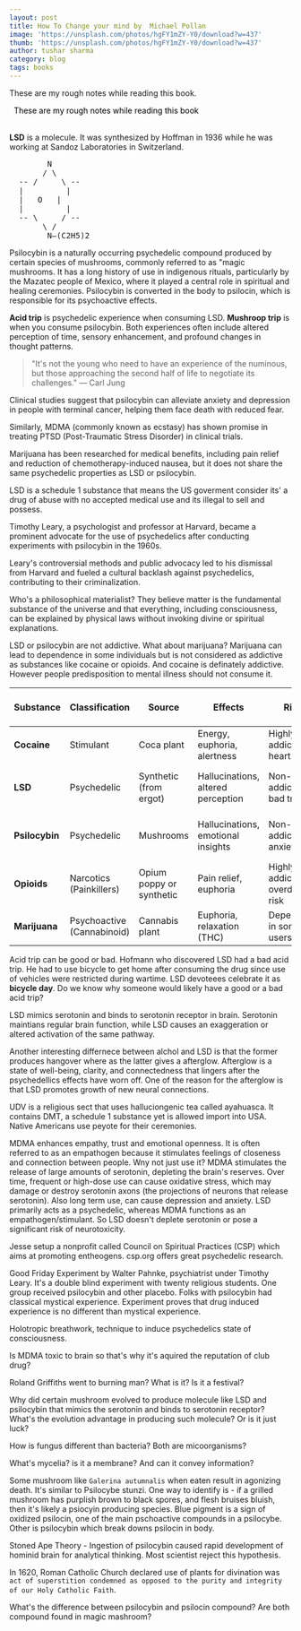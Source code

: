 ```yaml
---
layout: post
title: How To Change your mind by  Michael Pollan
image: 'https://unsplash.com/photos/hgFY1mZY-Y0/download?w=437'
thumb: 'https://unsplash.com/photos/hgFY1mZY-Y0/download?w=437'
author: tushar sharma
category: blog
tags: books
---
```


These are my rough notes while reading this book.<!-- truncate_here -->

<link rel="stylesheet" href="{{ root_url }}/css/books.css" />

<!-- disclaimer -->
<div style="margin: 0 auto" class="cl disclaimer">
<span style="color:black"> &nbsp;&nbsp;These are my rough notes while reading this book
</span> 
</div> <br>

**LSD** is a molecule. It was synthesized by Hoffman in 1936 while he was working at Sandoz Laboratories in Switzerland. 

<pre>
        N
       / \
  -- /     \ --
  |         |
  |   O   |
  |         |
  -- \     / --
       \ /
        N—(C2H5)2
</pre>

Psilocybin is a naturally occurring psychedelic compound produced by certain species of mushrooms, commonly referred to as "magic mushrooms. It has a long history of use in indigenous rituals, particularly by the Mazatec people of Mexico, where it played a central role in spiritual and healing ceremonies. Psilocybin is converted in the body to psilocin, which is responsible for its psychoactive effects. 

**Acid trip** is psychedelic experience when consuming LSD. **Mushroop trip** is when you consume psilocybin. Both experiences often include altered perception of time, sensory enhancement, and profound changes in thought patterns. 

> "It's not the young who need to have an experience of the numinous, but those approaching the second half of life to negotiate its challenges." — Carl Jung

Clinical studies suggest that psilocybin can alleviate anxiety and depression in people with terminal cancer, helping them face death with reduced fear.

Similarly, MDMA (commonly known as ecstasy) has shown promise in treating PTSD (Post-Traumatic Stress Disorder) in clinical trials.

Marijuana has been researched for medical benefits, including pain relief and reduction of chemotherapy-induced nausea, but it does not share the same psychedelic properties as LSD or psilocybin.

LSD is a schedule 1 substance that means the US goverment consider its' a drug of abuse with no accepted medical use and its illegal to sell and possess.

Timothy Leary, a psychologist and professor at Harvard, became a prominent advocate for the use of psychedelics after conducting experiments with psilocybin in the 1960s.

Leary's controversial methods and public advocacy led to his dismissal from Harvard and fueled a cultural backlash against psychedelics, contributing to their criminalization.

Who's a philosophical materialist? They believe matter is the fundamental substance of the universe and that everything, including consciousness, can be explained by physical laws without invoking divine or spiritual explanations.

LSD or psilocybin are not addictive. What about marijuana? Marijuana can lead to dependence in some individuals but is not considered as addictive as substances like cocaine or opioids. And cocaine is definately addictive. However people predisposition to mental illness should not consume it.

| Substance    | Classification         | Source                        | Effects                         | Risks                       | Medical Use                  | Legality                     | Duration of Effects | Method of Use             | Research Focus                  |
|--------------|------------------------|-------------------------------|---------------------------------|-----------------------------|-----------------------------|-----------------------------|--------------------|---------------------------|---------------------------------|
| **Cocaine**  | Stimulant              | Coca plant                    | Energy, euphoria, alertness     | Highly addictive, heart issues | Local anesthetic            | Illegal in most countries    | ~30 min to 1 hour  | Snorted, smoked, injected | Not under active research       |
| **LSD**      | Psychedelic            | Synthetic (from ergot)        | Hallucinations, altered perception | Non-addictive, bad trips   | Under research for mental health | Schedule I substance         | 8-12 hours         | Orally (blotter paper)    | Depression, anxiety, PTSD       |
| **Psilocybin** | Psychedelic           | Mushrooms                     | Hallucinations, emotional insights | Non-addictive, anxiety risks | Under research for mental health | Decriminalized in some areas | 4-6 hours          | Orally (mushrooms, tea)   | Depression, end-of-life care    |
| **Opioids**  | Narcotics (Painkillers)| Opium poppy or synthetic      | Pain relief, euphoria           | Highly addictive, overdose risk | Pain management             | Legal for medical use         | 4-6 hours          | Oral, injected, transdermal | Pain management, palliative care |
| **Marijuana**| Psychoactive (Cannabinoid)| Cannabis plant               | Euphoria, relaxation (THC)      | Dependency in some users     | Pain, nausea, anxiety relief | Legal in some regions         | 2-4 hours          | Smoked, orally (edibles)  | Epilepsy, anxiety, chronic pain |

Acid trip can be good or bad. Hofmann who discovered LSD had a bad acid trip. He had to use bicycle to get home after consuming the drug since use of vehicles were restricted during wartime. LSD devoteees celebrate it as **bicycle day**. Do we know why someone would likely have a good or a bad acid trip?

LSD mimics serotonin and binds to serotonin receptor in brain. Serotonin maintians regular brain function, while LSD causes an exaggeration or altered activation of the same pathway. 

Another interesting differnece between alchol and LSD is that the former produces hangover where as the latter gives a afterglow. Afterglow is a state of well-being, clarity, and connectedness that lingers after the psychedellics effects have worn off. One of the reason for the afterglow is that LSD promotes growth of new neural connections. 

UDV is a religious sect that uses halluciongenic tea called ayahuasca. It contains DMT, a schedule 1 substance yet is allowed import into USA. Native Americans use peyote for their ceremonies. 

MDMA enhances empathy, trust and emotional openness. It is often referred to as an empathogen because it stimulates feelings of closeness and connection between people. Wny not just use it? MDMA stimulates the release of large amounts of serotonin, depleting the brain's reserves. Over time, frequent or high-dose use can cause oxidative stress, which may damage or destroy serotonin axons (the projections of neurons that release serotonin). Also long term use, can cause depression and anxiety. LSD primarily acts as a psychedelic, whereas MDMA functions as an empathogen/stimulant. So LSD doesn't deplete serotonin or pose a significant risk of neurotoxicity.

Jesse setup a nonprofit called Council on Spiritual Practices (CSP) which aims at promoting entheogens. csp.org offers great psychedelic research.

Good Friday Experiment by Walter Pahnke, psychiatrist under Timothy Leary. It's a double blind experiment with twenty religious students. One group received psilocybin and other placebo. Folks with psilocybin had classical mystical experience. Experiment proves that drug induced experience is no different than mystical experience. 

Holotropic breathwork, technique to induce psychedelics state of consciousness. 

Is MDMA toxic to brain so that's why it's aquired the reputation of club drug? 

Roland Griffiths went to burning man? What is it? Is it a festival? 

Why did certain mushroom evolved to produce molecule like LSD and psilocybin that mimics the serotonin and binds to serotonin receptor? What's the evolution advantage in producing such molecule? Or is it just luck?

How is fungus different than bacteria? Both are micoorganisms? 

What's mycelia? is it a membrane? And can it convey information? 

Some mushroom like `Galerina autumnalis` when eaten result in agonizing death. It's similar to Psilocybe stunzi. One way to identify is - if a grilled mushroom has purplish brown to black spores, and flesh bruises bluish, then it's likely a psiocyin producing species. Blue pigment is a sign of oxidized psilocin, one of the main pschoactive compounds in a psilocybe. Other is psilocybin which break downs psilocin in body.

Stoned Ape Theory - Ingestion of psilocybin caused rapid development of hominid brain for analytical thinking. Most scientist reject this hypothesis.

In 1620, Roman Catholic Church declared use of plants for divination was `act of superstition condemned as opposed to the purity and integrity of our Holy Catholic Faith`.

What's the difference between psilocybin and psilocin compound? Are both compound found in magic mashroom?


